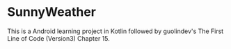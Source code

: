 # SunnyWeather
This is a Android learning project in Kotlin followed by guolindev's The First Line of Code (Version3) Chapter 15.
